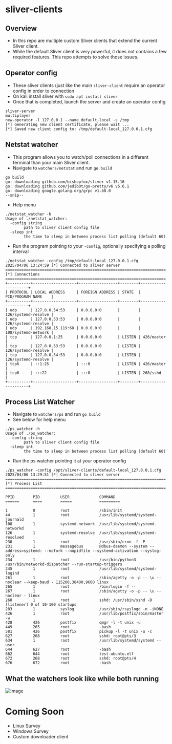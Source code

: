 # sliver-clients
## Overview 
- In this repo are multiple custom Sliver clients that extend the current Sliver client.
- While the default Sliver client is very powerful, it does not contains a few required features. This repo attempts to solve those issues.
## Operator config
- These sliver clients (just like the main `sliver-client` require an operator config in order to connection
- On kali install sliver with `sudo apt install sliver`
- Once that is completed, launch the server and create an operator config
````
sliver-server
multiplayer
new-operator -l 127.0.0.1 --name default-local -s /tmp
[*] Generating new client certificate, please wait ... 
[*] Saved new client config to: /tmp/default-local_127.0.0.1.cfg
```` 
## Netstat watcher
- This program allows you to watch/poll connections in a different terminal than your main Sliver client.
- Navigate to `watchers/netstat` and run `go build`
````
go build                                               
go: downloading github.com/bishopfox/sliver v1.15.16
go: downloading github.com/jedib0t/go-pretty/v6 v6.6.1
go: downloading google.golang.org/grpc v1.68.0
--snip--
````
- Help menu
````
./netstat_watcher -h
Usage of ./netstat_watcher:
  -config string
        path to sliver client config file
  -sleep int
        the time to sleep in between process list polling (default 60)
````
- Run the program pointing to your `-config`, optionally specifying a polling interval
````
./netstat_watcher -config /tmp/default-local_127.0.0.1.cfg
2025/04/06 13:24:59 [*] Connected to sliver server
======================================================================
[*] Connections
======================================================================
+----------+-------------------+-----------------+--------+---------------------+
| PROTOCOL | LOCAL ADDRESS     | FOREIGN ADDRESS | STATE  | PID/PROGRAM NAME    |
+----------+-------------------+-----------------+--------+---------------------+
| udp      | 127.0.0.54:53     | 0.0.0.0:0       |        | 126/systemd-resolve |
| udp      | 127.0.0.53:53     | 0.0.0.0:0       |        | 126/systemd-resolve |
| udp      | 192.168.15.119:68 | 0.0.0.0:0       |        | 108/systemd-network |
| tcp      | 127.0.0.1:25      | 0.0.0.0:0       | LISTEN | 426/master          |
| tcp      | 127.0.0.53:53     | 0.0.0.0:0       | LISTEN | 126/systemd-resolve |
| tcp      | 127.0.0.54:53     | 0.0.0.0:0       | LISTEN | 126/systemd-resolve |
| tcp6     | ::1:25            | :::0            | LISTEN | 426/master          |
| tcp6     | :::22             | :::0            | LISTEN | 268/sshd            |
+----------+-------------------+-----------------+--------+---------------------+
````
## Process List Watcher
- Navigate to `watchers/ps` and run `go build`
- See below for help menu
````
./ps_watcher -h                                        
Usage of ./ps_watcher:
  -config string
        path to sliver client config file
  -sleep int
        the time to sleep in between process list polling (default 60)
````
- Run the ps watcher pointing it at your operator config
````
./ps_watcher -config /opt/sliver-clients/default-local_127.0.0.1.cfg
2025/04/06 13:29:51 [*] Connected to sliver server
======================================================================
[*] Process List
======================================================================

PPID        PID         USER             COMMAND
======      ====        =====            =========

1           0           root             /sbin/init 
44          1           root             /usr/lib/systemd/systemd-journald 
108         1           systemd-network  /usr/lib/systemd/systemd-networkd 
126         1           systemd-resolve  /usr/lib/systemd/systemd-resolved 
230         1           root             /usr/sbin/cron -f -P 
231         1           messagebus       @dbus-daemon --system --address=systemd: --nofork --nopidfile --systemd-activation --syslog-only 
234         1           root             /usr/bin/python3 /usr/bin/networkd-dispatcher --run-startup-triggers 
245         1           root             /usr/lib/systemd/systemd-logind 
261         1           root             /sbin/agetty -o -p -- \u --noclear --keep-baud - 115200,38400,9600 linux 
265         1           root             /bin/login -f --      
267         1           root             /sbin/agetty -o -p -- \u --noclear - linux 
268         1           root             sshd: /usr/sbin/sshd -D [listener] 0 of 10-100 startups 
283         1           syslog           /usr/sbin/rsyslogd -n -iNONE 
426         1           root             /usr/lib/postfix/sbin/master -w 
428         426         postfix          qmgr -l -t unix -u 
449         265         root             -bash 
581         426         postfix          pickup -l -t unix -u -c 
627         268         root             sshd: root@pts/3  
634         1           root             /usr/lib/systemd/systemd --user 
644         627         root             -bash 
662         644         root             test-ubuntu.elf 
672         268         root             sshd: root@pts/4  
676         672         root             -bash 
````
## What the watchers look like while both running 
![image](https://github.com/user-attachments/assets/ec6c8675-ee3c-44d4-b3c7-2ec0aad2950a)

# Coming Soon
- Linux Survey 
- Windows Survey
- Custom downloader client







